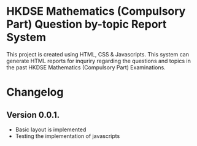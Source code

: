 # HKDSE Mathematics (Compulsory Part) Question by-topic Report System
This project is created using HTML, CSS & Javascripts. This system can generate HTML reports for inquriry regarding the questions and topics in the past HKDSE Mathematics (Compulsory Part) Examinations. 

# Changelog
## Version 0.0.1.
* Basic layout is implemented
* Testing the implementation of javascripts